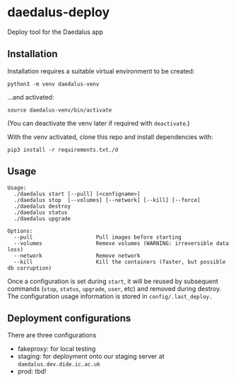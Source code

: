 # daedalus-deploy
Deploy tool for the Daedalus app

## Installation
Installation requires a suitable virtual environment to be created:
```
python3 -m venv daedalus-venv
```
...and activated:
```
source daedalus-venv/bin/activate
```
(You can deactivate the venv later if required with `deactivate`.)

With the venv activated, clone this repo and install dependencies with:
```
pip3 install -r requirements.txt./d
```

## Usage

```
Usage:
  ./daedalus start [--pull] [<configname>]
  ./daedalus stop  [--volumes] [--network] [--kill] [--force]
  ./daedalus destroy
  ./daedalus status
  ./daedalus upgrade

Options:
  --pull                    Pull images before starting
  --volumes                 Remove volumes (WARNING: irreversible data loss)
  --network                 Remove network
  --kill                    Kill the containers (faster, but possible db corruption)
```

Once a configuration is set during `start`, it will be reused by subsequent commands
(`stop`, `status`, `upgrade`, `user`, etc) and removed during destroy.
The configuration usage information is stored in `config/.last_deploy.`

## Deployment configurations
There are three configurations
- fakeproxy: for local testing
- staging: for deployment onto our staging server at `daedalus.dev.dide.ic.ac.uk`
- prod: tbd!